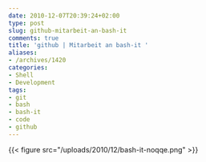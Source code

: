 ```yaml
---
date: 2010-12-07T20:39:24+02:00
type: post
slug: github-mitarbeit-an-bash-it
comments: true
title: 'github | Mitarbeit an bash-it '
aliases:
- /archives/1420
categories:
- Shell
- Development
tags:
- git
- bash
- bash-it
- code
- github
---
```


{{< figure src="/uploads/2010/12/bash-it-noqqe.png" >}}
